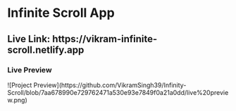 <h1>Infinite Scroll App</h1>

<h2>Live Link: https://vikram-infinite-scroll.netlify.app</h2>
 <h3>Live Preview </h3>
![Project Preview](https://github.com/VikramSingh39/Infinity-Scroll/blob/7aa678990e729762471a530e93e7849f0a21a0dd/live%20preview.png)
 

